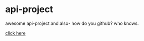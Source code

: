 # api-project
awesome api-project and also- how do you github? who knows. 

[click here](https://rosendopili.github.io/api-project/)
